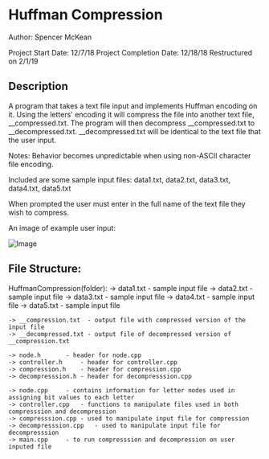 # Huffman Compression

Author: Spencer McKean

Project Start Date: 	 12/7/18
Project Completion Date: 12/18/18
Restructured on 2/1/19

## Description

A program that takes a text file input and implements Huffman encoding on it.
Using the letters' encoding it will compress the file into another text file, __compressed.txt.
The program will then decompress __compressed.txt to __decompressed.txt. 
__decompressed.txt will be identical to the text file that the user input.



Notes: Behavior becomes unpredictable when using non-ASCII character file encoding.

Included are some sample input files: data1.txt, data2.txt, data3.txt, data4.txt, data5.txt

When prompted the user must enter in the full name of the text file they wish to compress.


An image of example user input:

![Image](https://user-images.githubusercontent.com/42820224/51720024-add4bd00-2000-11e9-902e-19800339786c.PNG)

## File Structure:

HuffmanCompression(folder):
	-> data1.txt - sample input file
	-> data2.txt - sample input file
	-> data3.txt - sample input file
	-> data4.txt - sample input file
	-> data5.txt - sample input file
	
	-> __compression.txt  - output file with compressed version of the input file
	-> __decompressed.txt - output file of decompressed version of __compression.txt

	-> node.h		- header for node.cpp
	-> controller.h		- header for controller.cpp
	-> compression.h	- header for compression.cpp
	-> decompresssion.h	- header for decompresssion.cpp

	-> node.cpp		- contains information for letter nodes used in assigning bit values to each letter
	-> controller.cpp	- functions to manipulate files used in both compresssion and decompression
	-> compresssion.cpp	- used to manipulate input file for compression
	-> decompresssion.cpp	- used to manipulate input file for decompresssion
	-> main.cpp		- to run compresssion and decompression on user inputed file
